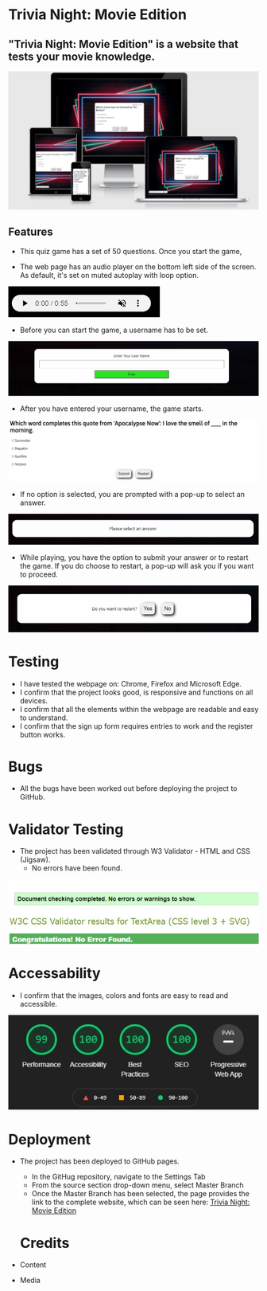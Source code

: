 # Trivia Night: Movie Edition


## "Trivia Night: Movie Edition" is a website that tests your movie knowledge. 

![Responsive Image](/assets/readme-imgs/responsive.jpg)


## Features

* This quiz game has a set of 50 questions. Once you start the game,

* The web page has an audio player on the bottom left side of the screen. As default, it's set on muted autoplay with loop option.

![Audio Player](/assets/readme-imgs/audio.jpg)

* Before you can start the game, a username has to be set.

![Username](/assets/readme-imgs/username.jpg)

* After you have entered your username, the game starts.

![Game](/assets/readme-imgs/question.jpg)

* If no option is selected, you are prompted with a pop-up to select an answer.

![Answer](/assets/readme-imgs/answer.jpg)

* While playing, you have the option to submit your answer or to restart the game. If you do choose to restart, a pop-up will ask you if you want to proceed.

![Restart](/assets/readme-imgs/restart.jpg)


# Testing

* I have tested the webpage on: Chrome, Firefox and Microsoft Edge.
* I confirm that the project looks good, is responsive and functions on all devices.
* I confirm that all the elements within the webpage are readable and easy to understand.
* I confirm that the sign up form requires entries to work and the register button works.

# Bugs

* All the bugs have been worked out before deploying the project to GitHub.

# Validator Testing

* The project has been validated through W3 Validator - HTML and CSS (Jigsaw).
  * No errors have been found.

![HTML](/assets/images/html.jpg)
![CSS](/assets/images/style.jpg)


# Accessability
* I confirm that the images, colors and fonts are easy to read and accessible.

![Lighthouse](/assets/images/lighthouse.jpg)

# Deployment
* The project has been deployed to GitHub pages.
  * In the GitHug repository, navigate to the Settings Tab
  * From the source section drop-down menu, select Master Branch
  * Once the Master Branch has been selected, the page provides the link to the complete website, which can be seen here: [Trivia Night: Movie Edition](https://eugenrascanu.github.io/) 

  # Credits
* Content
  

* Media
 